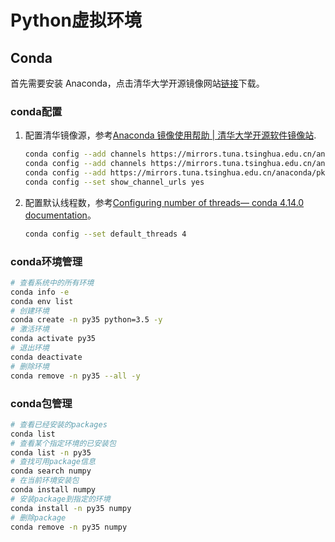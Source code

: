 # Python虚拟环境

## Conda

首先需要安装 Anaconda，点击清华大学开源镜像网站[链接](https://mirrors.tuna.tsinghua.edu.cn/anaconda/archive/)下载。

### conda配置

1. 配置清华镜像源，参考[Anaconda 镜像使用帮助 | 清华大学开源软件镜像站](https://mirrors.tuna.tsinghua.edu.cn/help/anaconda/).

    ```bash
    conda config --add channels https://mirrors.tuna.tsinghua.edu.cn/anaconda/pkgs/main 
    conda config --add channels https://mirrors.tuna.tsinghua.edu.cn/anaconda/pkgs/r
    conda config --add https://mirrors.tuna.tsinghua.edu.cn/anaconda/pkgs/msys2
    conda config --set show_channel_urls yes
    ```

    

2. 配置默认线程数，参考[Configuring number of threads— conda 4.14.0 documentation](https://docs.conda.io/projects/conda/en/4.14.x/user-guide/configuration/use-condarc.html#configuring-number-of-threads)。

    ```bash
    conda config --set default_threads 4
    ```

### conda环境管理

```bash
# 查看系统中的所有环境
conda info -e
conda env list
# 创建环境
conda create -n py35 python=3.5 -y
# 激活环境
conda activate py35
# 退出环境
conda deactivate 
# 删除环境
conda remove -n py35 --all -y
```

### conda包管理

```bash
# 查看已经安装的packages
conda list
# 查看某个指定环境的已安装包
conda list -n py35
# 查找可用package信息
conda search numpy
# 在当前环境安装包
conda install numpy
# 安装package到指定的环境
conda install -n py35 numpy
# 删除package
conda remove -n py35 numpy
```



